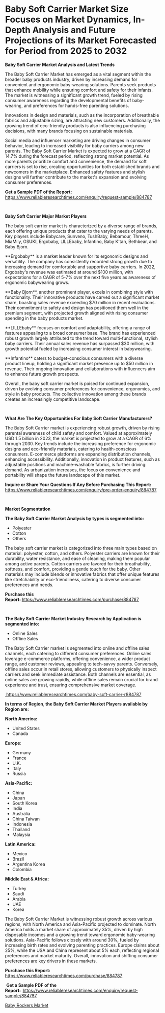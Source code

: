 <p><h1>Baby Soft Carrier Market Size Focuses on Market Dynamics, In-Depth Analysis and Future Projections of its Market Forecasted for Period from 2025 to 2032</h1></p><p><strong>Baby Soft Carrier Market Analysis and Latest Trends</strong></p>
<p><p>The Baby Soft Carrier Market has emerged as a vital segment within the broader baby products industry, driven by increasing demand for convenient and ergonomic baby-wearing solutions. Parents seek products that enhance mobility while ensuring comfort and safety for their infants. The market is witnessing a significant growth trend, fueled by rising consumer awareness regarding the developmental benefits of baby-wearing, and preferences for hands-free parenting solutions.</p><p>Innovations in design and materials, such as the incorporation of breathable fabrics and adjustable sizing, are attracting new customers. Additionally, the growing trend of eco-friendly products is also influencing purchasing decisions, with many brands focusing on sustainable materials. </p><p>Social media and influencer marketing are driving changes in consumer behavior, leading to increased visibility for baby carriers among new parents. The Baby Soft Carrier Market is expected to grow at a CAGR of 14.7% during the forecast period, reflecting strong market potential. As more parents prioritize comfort and convenience, the demand for soft carriers is set to rise, creating opportunities for both established brands and newcomers in the marketplace. Enhanced safety features and stylish designs will further contribute to the market's expansion and evolving consumer preferences.</p></p>
<p><strong>Get a Sample PDF of the Report:&nbsp;</strong> <a href="https://www.reliableresearchtimes.com/enquiry/request-sample/884787?utm_campaign=2175&utm_medium=2&utm_source=Github&utm_content=ia&utm_term=09022025&utm_id=baby-soft-carrier">https://www.reliableresearchtimes.com/enquiry/request-sample/884787</a></p>
<p>&nbsp;</p>
<p><strong>Baby Soft Carrier Major Market Players</strong></p>
<p><p>The baby soft carrier market is characterized by a diverse range of brands, each offering unique products that cater to the varying needs of parents. Key players include Babycare, Sunveno, TushBaby, Bebamour, ThreeH, MiaMily, OSUKI, Ergobaby, LILLEbaby, Infantino, Baby K'tan, Bethbear, and Baby Bjorn. </p><p>**Ergobaby** is a market leader known for its ergonomic designs and versatility. The company has consistently recorded strong growth due to increasing demand for comfortable and supportive baby carriers. In 2022, Ergobaby's revenue was estimated at around $100 million, with expectations for a CAGR of 5-7% over the next five years as awareness of ergonomic babywearing grows.</p><p>**Baby Bjorn**, another prominent player, excels in combining style with functionality. Their innovative products have carved out a significant market share, boasting sales revenue exceeding $70 million in recent evaluations. Their commitment to safety and design has positioned them well in the premium segment, with projected growth aligned with rising consumer spending in the baby products market.</p><p>**LILLEbaby** focuses on comfort and adaptability, offering a range of features appealing to a broad consumer base. The brand has experienced robust growth largely attributed to the trend toward multi-functional, stylish baby carriers. Their annual sales revenue has surpassed $30 million, with growth potential fueled by increasing consumer interest in babywearing.</p><p>**Infantino** caters to budget-conscious consumers with a diverse product lineup, holding a significant market presence up to $50 million in revenue. Their ongoing innovation and collaborations with influencers aim to enhance future growth prospects.</p><p>Overall, the baby soft carrier market is poised for continued expansion, driven by evolving consumer preferences for convenience, ergonomics, and style in baby products. The collective innovation among these brands creates an increasingly competitive landscape.</p></p>
<p>&nbsp;</p>
<p><strong>What Are The Key Opportunities For Baby Soft Carrier Manufacturers?</strong></p>
<p><p>The Baby Soft Carrier market is experiencing robust growth, driven by rising parental awareness of child safety and comfort. Valued at approximately USD 1.5 billion in 2023, the market is projected to grow at a CAGR of 6% through 2030. Key trends include the increasing preference for ergonomic designs and eco-friendly materials, catering to health-conscious consumers. E-commerce platforms are expanding distribution channels, enhancing accessibility. Additionally, innovation in product features, such as adjustable positions and machine-washable fabrics, is further driving demand. As urbanization increases, the focus on convenience and portability will shape the future landscape of this market.</p></p>
<p><strong>Inquire or Share Your Questions If Any Before Purchasing This Report:</strong> <a href="https://www.reliableresearchtimes.com/enquiry/pre-order-enquiry/884787?utm_campaign=2175&utm_medium=2&utm_source=Github&utm_content=ia&utm_term=09022025&utm_id=baby-soft-carrier">https://www.reliableresearchtimes.com/enquiry/pre-order-enquiry/884787</a></p>
<p>&nbsp;</p>
<p><strong>Market Segmentation</strong></p>
<p><strong>The Baby Soft Carrier Market Analysis by types is segmented into:</strong></p>
<p><ul><li>Polyester</li><li>Cotton</li><li>Others</li></ul></p>
<p><p>The baby soft carrier market is categorized into three main types based on material: polyester, cotton, and others. Polyester carriers are known for their durability, water resistance, and ease of cleaning, making them popular among active parents. Cotton carriers are favored for their breathability, softness, and comfort, providing a gentle touch for the baby. Other materials may include blends or innovative fabrics that offer unique features like stretchability or eco-friendliness, catering to diverse consumer preferences and needs.</p></p>
<p><strong>Purchase this Report:&nbsp;</strong><a href="https://www.reliableresearchtimes.com/purchase/884787?utm_campaign=2175&utm_medium=2&utm_source=Github&utm_content=ia&utm_term=09022025&utm_id=baby-soft-carrier">https://www.reliableresearchtimes.com/purchase/884787</a></p>
<p>&nbsp;</p>
<p><strong>The Baby Soft Carrier Market Industry Research by Application is segmented into:</strong></p>
<p><ul><li>Online Sales</li><li>Offline Sales</li></ul></p>
<p><p>The Baby Soft Carrier market is segmented into online and offline sales channels, each catering to different consumer preferences. Online sales leverage e-commerce platforms, offering convenience, a wider product range, and customer reviews, appealing to tech-savvy parents. Conversely, offline sales occur in retail stores, allowing customers to physically inspect carriers and seek immediate assistance. Both channels are essential, as online sales are growing rapidly, while offline sales remain crucial for brand experience and trust, ensuring comprehensive market coverage.</p></p>
<p><a href="https://www.reliableresearchtimes.com/baby-soft-carrier-r884787?utm_campaign=2175&utm_medium=2&utm_source=Github&utm_content=ia&utm_term=09022025&utm_id=baby-soft-carrier">&nbsp;https://www.reliableresearchtimes.com/baby-soft-carrier-r884787</a></p>
<p><strong>In terms of Region, the Baby Soft Carrier Market Players available by Region are:</strong></p>
<p>
    <p> <strong> North America: </strong>
        <ul>
            <li>United States</li>
            <li>Canada</li>
        </ul>
        </p> 
    <p> <strong> Europe: </strong>
        <ul>
            <li>Germany</li>
            <li>France</li>
            <li>U.K.</li>
            <li>Italy</li>
            <li>Russia</li>
        </ul>
        </p> 
    <p> <strong> Asia-Pacific: </strong>
        <ul>
            <li>China</li>
            <li>Japan</li>
            <li>South Korea</li>
            <li>India</li>
            <li>Australia</li>
            <li>China Taiwan</li>
            <li>Indonesia</li>
            <li>Thailand</li>
            <li>Malaysia</li>
        </ul>
        </p> 
    <p> <strong> Latin America: </strong>
        <ul>
            <li>Mexico</li>
            <li>Brazil</li>
            <li>Argentina Korea</li>
            <li>Colombia</li>
        </ul>
        </p> 
    <p> <strong> Middle East & Africa: </strong>
        <ul>
            <li>Turkey</li>
            <li>Saudi</li>
            <li>Arabia</li>
            <li>UAE</li>
            <li>Korea</li>
        </ul>
    </p>
    </p>
<p><p>The Baby Soft Carrier Market is witnessing robust growth across various regions, with North America and Asia-Pacific projected to dominate. North America holds a market share of approximately 35%, driven by high disposable incomes and a growing trend toward ergonomic baby-wearing solutions. Asia-Pacific follows closely with around 30%, fueled by increasing birth rates and evolving parenting practices. Europe claims about 25%, while the USA and China represent about 5% each, reflecting regional preferences and market maturity. Overall, innovation and shifting consumer preferences are key drivers in these markets.</p></p>
<p><strong>Purchase this Report: </strong><a href="https://www.reliableresearchtimes.com/purchase/884787?utm_campaign=2175&utm_medium=2&utm_source=Github&utm_content=ia&utm_term=09022025&utm_id=baby-soft-carrier">https://www.reliableresearchtimes.com/purchase/884787</a></p>
<p>&nbsp;<strong>Get a Sample PDF of the Report:&nbsp;&nbsp;</strong><a href="https://www.reliableresearchtimes.com/enquiry/request-sample/884787?utm_campaign=2175&utm_medium=2&utm_source=Github&utm_content=ia&utm_term=09022025&utm_id=baby-soft-carrier">https://www.reliableresearchtimes.com/enquiry/request-sample/884787</a></p>
<p><strong></strong></p>
<p><p><a href="https://github.com/jerhoskinson197676/Market-Research-Report-List-1/blob/main/baby-rockers-market.md?utm_campaign=2175&utm_medium=2&utm_source=Github&utm_content=ia&utm_term=09022025&utm_id=baby-soft-carrier">Baby Rockers Market</a></p></p>
